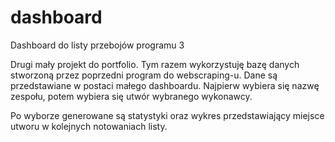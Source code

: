 # dashboard
Dashboard do listy przebojów programu 3

Drugi mały projekt do portfolio. Tym razem wykorzystuję bazę danych stworzoną przez poprzedni program do webscraping-u. 
Dane są przedstawiane w postaci małego dashboardu.
Najpierw wybiera się nazwę zespołu, potem wybiera się utwór wybranego wykonawcy.

Po wyborze generowane są statystyki oraz wykres przedstawiający miejsce utworu w kolejnych notowaniach listy.
